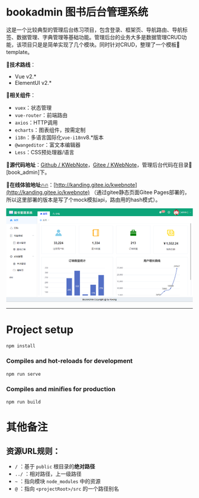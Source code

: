 # bookadmin 图书后台管理系统

这是一个比较典型的管理后台练习项目，包含登录、框架页、导航路由、导航标签、数据管理、字典管理等基础功能。管理后台的业务大多是数据管理CRUD功能，该项目只是是简单实现了几个模块。同时针对CRUD，整理了一个模板📁template。

🔸**技术路线**：

- Vue v2.*
- ElementUI v2.*

🔸**相关组件**：

- `vuex`：状态管理
- `vue-router`：前端路由
- `axios`：HTTP调用
- `echarts`：图表组件，按需定制
- `i18n`：多语言国际化`vue-i18n`v8.*版本
- `@wangeditor`：富文本编辑器
- `Less`：CSS预处理器/语言


🔸**源代码地址**：[Github / KWebNote](https://github.com/kwonganding/KWebNote)，[Gitee / KWebNote](https://gitee.com/kanding/KWebNote)，管理后台代码在目录📁[book_admin]下。

🔸**在线体验地址**[🔥🔥](https://www.yuque.com/go/doc/109169187)：[http://kanding.gitee.io/kwebnote](http://kanding.gitee.io/kwebnote) （通过gitee静态页面Gitee Pages部署的，所以这里部署的版本是写了个mock模拟api，路由用的hash模式）。

![image.png](../img/b2.png)


---

# Project setup
```
npm install
```

### Compiles and hot-reloads for development
```
npm run serve
```

### Compiles and minifies for production
```
npm run build
```

# 其他备注

## 资源URL规则：

* `/`   ：基于 `public` 根目录的**绝对路径**
* `../` ：相对路径，上一级路径
* `~`   ：指向模块 `node_modules` 中的资源
* `@`   ：指向 `<projectRoot>/src` 的一个路径别名